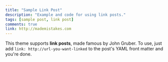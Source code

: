 ```yaml
---
title: "Sample Link Post"
description: "Example and code for using link posts."
tags: [sample post, link post]
comments: true
link: http://mademistakes.com  
---
```

This theme supports **link posts**, made famous by John Gruber. To use, just add `link: http://url-you-want-linked` to the post's YAML front matter and you're done.
